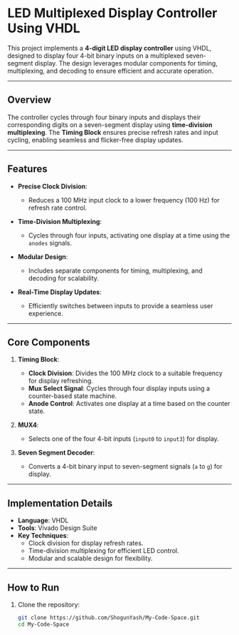 # LED Multiplexed Display Controller Using VHDL  

This project implements a **4-digit LED display controller** using VHDL, designed to display four 4-bit binary inputs on a multiplexed seven-segment display. The design leverages modular components for timing, multiplexing, and decoding to ensure efficient and accurate operation.

---

## **Overview**  

The controller cycles through four binary inputs and displays their corresponding digits on a seven-segment display using **time-division multiplexing**. The **Timing Block** ensures precise refresh rates and input cycling, enabling seamless and flicker-free display updates.

---

## **Features**  

- **Precise Clock Division**:  
  - Reduces a 100 MHz input clock to a lower frequency (100 Hz) for refresh rate control.  

- **Time-Division Multiplexing**:  
  - Cycles through four inputs, activating one display at a time using the `anodes` signals.  

- **Modular Design**:  
  - Includes separate components for timing, multiplexing, and decoding for scalability.  

- **Real-Time Display Updates**:  
  - Efficiently switches between inputs to provide a seamless user experience.  

---

## **Core Components**  

1. **Timing Block**:  
   - **Clock Division**: Divides the 100 MHz clock to a suitable frequency for display refreshing.  
   - **Mux Select Signal**: Cycles through four display inputs using a counter-based state machine.  
   - **Anode Control**: Activates one display at a time based on the counter state.  

2. **MUX4**:  
   - Selects one of the four 4-bit inputs (`input0` to `input3`) for display.  

3. **Seven Segment Decoder**:  
   - Converts a 4-bit binary input to seven-segment signals (`a` to `g`) for display.  

---

## **Implementation Details**  

- **Language**: VHDL  
- **Tools**: Vivado Design Suite  
- **Key Techniques**:  
  - Clock division for display refresh rates.  
  - Time-division multiplexing for efficient LED control.  
  - Modular and scalable design for flexibility.  

---

## **How to Run**  

1. Clone the repository:  
   ```bash
   git clone https://github.com/ShogunYash/My-Code-Space.git
   cd My-Code-Space

